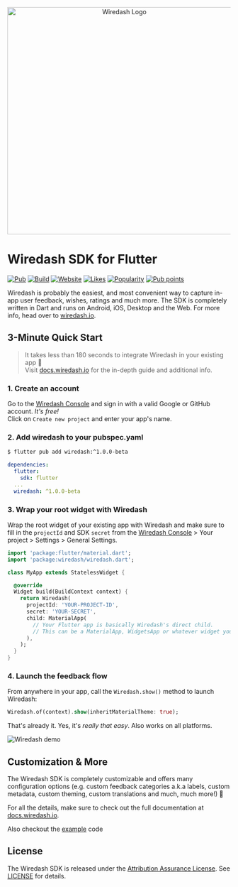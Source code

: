 <p align="center">  
<img src="https://raw.githubusercontent.com/wiredashio/wiredash-sdk/stable/.github/wiredash-text-logo.svg?sanitize=true" width="512px" alt="Wiredash Logo">
</p>

# Wiredash SDK for Flutter

[![Pub](https://img.shields.io/pub/v/wiredash.svg)](https://pub.dartlang.org/packages/wiredash)
[![Build](https://img.shields.io/github/workflow/status/wiredashio/wiredash-sdk/Static%20Analysis)](https://github.com/wiredashio/wiredash-sdk/actions)
[![Website](https://img.shields.io/badge/website-wiredash.io-blue.svg)](https://wiredash.io/)
[![Likes](https://badges.bar/wiredash/likes)](https://pub.dev/packages/wiredash/score)
[![Popularity](https://badges.bar/wiredash/popularity)](https://pub.dev/packages/wiredash/score)
[![Pub points](https://badges.bar/wiredash/pub%20points)](https://pub.dev/packages/wiredash/score)

Wiredash is probably the easiest, and most convenient way to capture in-app user feedback, wishes, ratings and much
more. The SDK is completely written in Dart and runs on Android, iOS, Desktop and the Web. For more info, head over
to [wiredash.io](https://wiredash.io).

## 3-Minute Quick Start

> It takes less than 180 seconds to integrate Wiredash in your existing app 🚀 <br />
> Visit [docs.wiredash.io](https://docs.wiredash.io/guide/#integrating-wiredash-in-your-app) for the in-depth
> guide and additional info.

### 1. Create an account

Go to the [Wiredash Console](https://console.wiredash.io) and sign in with a valid Google or GitHub account. _It's
free!_<br />Click on `Create new project` and enter your app's name.

### 2. Add wiredash to your pubspec.yaml

```bash
$ flutter pub add wiredash:^1.0.0-beta 
```

```yaml
dependencies:
  flutter:
    sdk: flutter
  ...
  wiredash: ^1.0.0-beta
```

### 3. Wrap your root widget with Wiredash

Wrap the root widget of your existing app with Wiredash and make sure to fill in the `projectId` and SDK `secret`
from the [Wiredash Console](https://console.wiredash.io) > Your project >
Settings > General Settings.

```dart
import 'package:flutter/material.dart';
import 'package:wiredash/wiredash.dart';

class MyApp extends StatelessWidget {

  @override
  Widget build(BuildContext context) {
    return Wiredash(
      projectId: 'YOUR-PROJECT-ID',
      secret: 'YOUR-SECRET',
      child: MaterialApp(
        // Your Flutter app is basically Wiredash's direct child.
        // This can be a MaterialApp, WidgetsApp or whatever widget you like.
      ),
    );
  }
}
```

### 4. Launch the feedback flow

From anywhere in your app, call the `Wiredash.show()` method to launch Wiredash:

```dart
Wiredash.of(context).show(inheritMaterialTheme: true);
```

That's already it. Yes, it's *really that easy*. Also works on all platforms.

![Wiredash demo](https://raw.githubusercontent.com/wiredashio/wiredash-sdk/stable/.github/wiredash-demo.gif)

## Customization & More

The Wiredash SDK is completely customizable and offers many configuration options (e.g. custom feedback categories a.k.a
labels, custom metadata, custom theming, custom translations and much, much more!) 🤯

For all the details, make sure to check out the full documentation
at [docs.wiredash.io](https://docs.wiredash.io/configuration/).

Also checkout the [example](https://github.com/wiredashio/wiredash-sdk/blob/stable/example/lib/main.dart) code

## License

The Wiredash SDK is released under the [Attribution Assurance License](https://opensource.org/licenses/AAL).
See [LICENSE](https://github.com/wiredashio/wiredash-sdk/blob/stable/LICENSE) for details.
